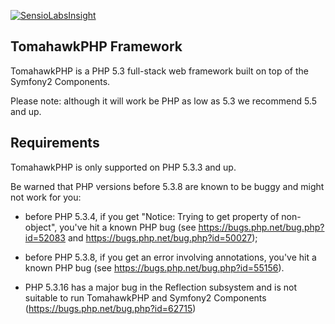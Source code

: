 [![SensioLabsInsight](https://insight.sensiolabs.com/projects/85348a82-45a1-4ab4-ab32-62eddef3d82f/small.png)](https://insight.sensiolabs.com/projects/85348a82-45a1-4ab4-ab32-62eddef3d82f)


TomahawkPHP Framework
-----------------

TomahawkPHP is a PHP 5.3 full-stack web framework built on top of the Symfony2 Components.

Please note: although it will work be PHP as low as 5.3 we recommend 5.5 and up. 

Requirements
------------

TomahawkPHP is only supported on PHP 5.3.3 and up.

Be warned that PHP versions before 5.3.8 are known to be buggy and might not
work for you:

 * before PHP 5.3.4, if you get "Notice: Trying to get property of
   non-object", you've hit a known PHP bug (see
   https://bugs.php.net/bug.php?id=52083 and
   https://bugs.php.net/bug.php?id=50027);

 * before PHP 5.3.8, if you get an error involving annotations, you've hit a
   known PHP bug (see https://bugs.php.net/bug.php?id=55156).

 * PHP 5.3.16 has a major bug in the Reflection subsystem and is not suitable to
   run TomahawkPHP and Symfony2 Components (https://bugs.php.net/bug.php?id=62715)
